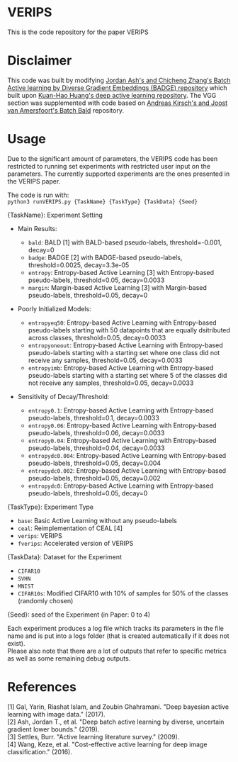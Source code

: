 # VERIPS
This is the code repository for the paper VERIPS

# Disclaimer
This code was built by modifying [Jordan Ash's and Chicheng Zhang's Batch Active learning by Diverse Gradient Embeddings (BADGE) repository](https://github.com/JordanAsh/badge) which built upon [Kuan-Hao Huang's deep active learning repository](https://github.com/ej0cl6/deep-active-learning). The VGG section was supplemented with code based on [Andreas Kirsch's and Joost van Amersfoort's Batch Bald](https://github.com/BlackHC/BatchBALD) repository.

# Usage
Due to the significant amount of parameters, the VERIPS code has been restricted to running set experiments with restricted user input on the parameters.
The currently supported experiments are the ones presented in the VERIPS paper.

The code is run with:   
```python3 runVERIPS.py {TaskName} {TaskType} {TaskData} {Seed}```

{TaskName}: Experiment Setting  
- Main Results:  
  - `bald`: BALD [1] with BALD-based pseudo-labels, threshold=-0.001, decay=0
  - `badge`: BADGE [2] with BADGE-based pseudo-labels, threshold=0.0025, decay=3.3e-05
  - `entropy`: Entropy-based Active Learning [3] with Entropy-based pseudo-labels, threshold=0.05, decay=0.0033
  - `margin`: Margin-based Active Learning [3] with Margin-based pseudo-labels, threshold=0.05, decay=0

- Poorly Initialized Models:  
  - `entropyeq50`: Entropy-based Active Learning with Entropy-based pseudo-labels starting with 50 datapoints that are equally dsitributed across classes, threshold=0.05, decay=0.0033
  - `entropyoneout`: Entropy-based Active Learning with Entropy-based pseudo-labels starting with a starting set where one class did not receive any samples, threshold=0.05, decay=0.0033
  - `entropyimb`: Entropy-based Active Learning with Entropy-based pseudo-labels starting with a starting set where 5 of the classes did not receive any samples, threshold=0.05, decay=0.0033

- Sensitivity of Decay/Threshold:  
  - `entropy0.1`: Entropy-based Active Learning with Entropy-based pseudo-labels, threshold=0.1, decay=0.0033
  - `entropy0.06`: Entropy-based Active Learning with Entropy-based pseudo-labels, threshold=0.06, decay=0.0033
  - `entropy0.04`: Entropy-based Active Learning with Entropy-based pseudo-labels, threshold=0.04, decay=0.0033
  - `entropydc0.004`: Entropy-based Active Learning with Entropy-based pseudo-labels, threshold=0.05, decay=0.004
  - `entropydc0.002`: Entropy-based Active Learning with Entropy-based pseudo-labels, threshold=0.05, decay=0.002
  - `entropydc0`: Entropy-based Active Learning with Entropy-based pseudo-labels, threshold=0.05, decay=0
 
{TaskType}: Experiment Type
- `base`: Basic Active Learning without any pseudo-labels
- `ceal`: Reimplementation of CEAL [4]
- `verips`: VERIPS
- `fverips`: Accelerated version of VERIPS
  
{TaskData}: Dataset for the Experiment
- `CIFAR10`
- `SVHN`
- `MNIST`
- `CIFAR10s`: Modified CIFAR10 with 10% of samples for 50% of the classes (randomly chosen)

{Seed}: seed of the Experiment (in Paper: 0 to 4)

Each experiment produces a log file which tracks its parameters in the file name and is put into a logs folder (that is created automatically if it does not exist).  
Please also note that there are a lot of outputs that refer to specific metrics as well as some remaining debug outputs. 

# References
[1] Gal, Yarin, Riashat Islam, and Zoubin Ghahramani. "Deep bayesian active learning with image data." (2017).  
[2] Ash, Jordan T., et al. "Deep batch active learning by diverse, uncertain gradient lower bounds." (2019).   
[3] Settles, Burr. "Active learning literature survey." (2009).  
[4] Wang, Keze, et al. "Cost-effective active learning for deep image classification." (2016).  
